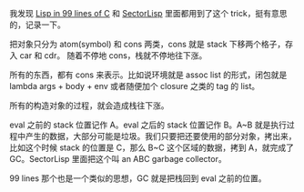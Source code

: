 我发现 [Lisp in 99 lines of C](https://github.com/Robert-van-Engelen/tinylisp) 和 [SectorLisp](https://justine.lol/sectorlisp2/) 里面都用到了这个 trick，挺有意思的，记录一下。

把对象只分为 atom(symbol) 和 cons 两类，cons 就是 stack 下移两个格子，存入 car 和 cdr。
随着不停地 cons，栈就不停地往下涨。

所有的东西，都有 cons 来表示。比如说环境就是 assoc list 的形式，闭包就是 lambda args + body + env 或者随便加个 closure 之类的 tag 的 list。

所有的构造对象的过程，就会造成栈往下涨。

eval 之前的 stack 位置记作 A。eval 之后的 stack 位置记作 B。A~B 就是执行过程中产生的数据，大部分可能是垃圾。我们只要把还要使用的部分对象，拷出来，比如这个时候 stack 的位置是 C，那么 B~C 这个区域的数据，拷到 A，就完成了 GC。SectorLisp 里面把这个叫 an ABC garbage collector。


99 lines 那个也是一个类似的思想，GC 就是把栈回到 eval 之前的位置。


